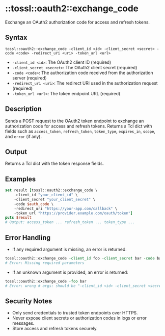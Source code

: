 # ::tossl::oauth2::exchange_code

Exchange an OAuth2 authorization code for access and refresh tokens.

## Syntax

    tossl::oauth2::exchange_code -client_id <id> -client_secret <secret> -code <code> -redirect_uri <uri> -token_url <url>

- `-client_id <id>`: The OAuth2 client ID (required)
- `-client_secret <secret>`: The OAuth2 client secret (required)
- `-code <code>`: The authorization code received from the authorization server (required)
- `-redirect_uri <uri>`: The redirect URI used in the authorization request (required)
- `-token_url <url>`: The token endpoint URL (required)

## Description

Sends a POST request to the OAuth2 token endpoint to exchange an authorization code for access and refresh tokens. Returns a Tcl dict with fields such as `access_token`, `refresh_token`, `token_type`, `expires_in`, `scope`, and `error` (if any).

## Output

Returns a Tcl dict with the token response fields.

## Examples

```tcl
set result [tossl::oauth2::exchange_code \
    -client_id "your_client_id" \
    -client_secret "your_client_secret" \
    -code $auth_code \
    -redirect_uri "https://your-app.com/callback" \
    -token_url "https://provider.example.com/oauth/token"]
puts $result
# Output: access_token ... refresh_token ... token_type ...
```

## Error Handling

- If any required argument is missing, an error is returned:

```tcl
tossl::oauth2::exchange_code -client_id foo -client_secret bar -code baz -redirect_uri qux
# Error: Missing required parameters
```

- If an unknown argument is provided, an error is returned:

```tcl
tossl::oauth2::exchange_code -foo bar
# Error: wrong # args: should be "-client_id <id> -client_secret <secret> -code <code> -redirect_uri <uri> -token_url <url>"
```

## Security Notes

- Only send credentials to trusted token endpoints over HTTPS.
- Never expose client secrets or authorization codes in logs or error messages.
- Store access and refresh tokens securely. 